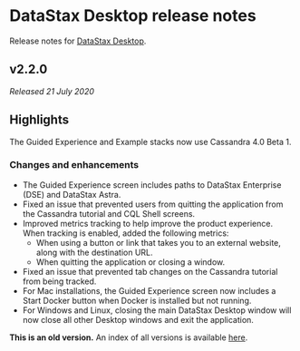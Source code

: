 # DataStax Desktop release notes
Release notes for [DataStax Desktop](https://downloads.datastax.com/#desktop).
 
## v2.2.0
*Released 21 July 2020*

## Highlights

The Guided Experience and Example stacks now use Cassandra 4.0 Beta 1.
### Changes and enhancements

* The Guided Experience screen includes paths to DataStax Enterprise (DSE) and DataStax Astra.
* Fixed an issue that prevented users from quitting the application from the Cassandra tutorial and CQL Shell screens.
* Improved metrics tracking to help improve the product experience. When tracking is enabled, added the following metrics:
    * When using a button or link that takes you to an external website, along with the destination URL.
    * When quitting the application or closing a window.
* Fixed an issue that prevented tab changes on the Cassandra tutorial from being tracked.
* For Mac installations, the Guided Experience screen now includes a Start Docker button when Docker is installed but not running.
* For Windows and Linux, closing the main DataStax Desktop window will now close all other Desktop windows and exit the application.

**This is an old version.** An index of all versions is available [here](https://github.com/datastax/release-notes/blob/master/DataStax_Desktop/DataStax_Desktop.md).
